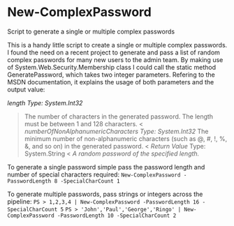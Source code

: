 # New-ComplexPassword
Script to generate a single or multiple complex passwords

This is a handy little script to create a single or multiple complex passwords. 
I found the need on a recent project to generate and pass a list of random complex passwords for many new users
to the admin team. 
 By making use of System.Web.Security.Membership class I could call the static method GeneratePassword, which takes two
integer parameters. Refering to the MSDN documentation, it explains the usage of both parameters and the output value:


*length*
*Type: System.Int32*
> The number of characters in the generated password. The length must be between 1 and 128 characters. <
*numberOfNonAlphanumericCharacters*
*Type: System.Int32*
> The minimum number of non-alphanumeric characters (such as @, #, !, %, &, and so on) in the generated password. <
*Return Value*
> Type: System.String <
*A random password of the specified length.*

To generate a single password simple pass the password length and number of special characters required:
```New-ComplexPassword -PasswordLength 8 -SpecialCharCount 1```

To generate multiple passwords, pass strings or integers across the pipeline:
```PS > 1,2,3,4 | New-ComplexPassword -PasswordLength 16 -SpecialCharCount 5```
```PS > 'John','Paul','George','Ringo' | New-ComplexPassword -PasswordLength 10 -SpecialCharCount 2```
